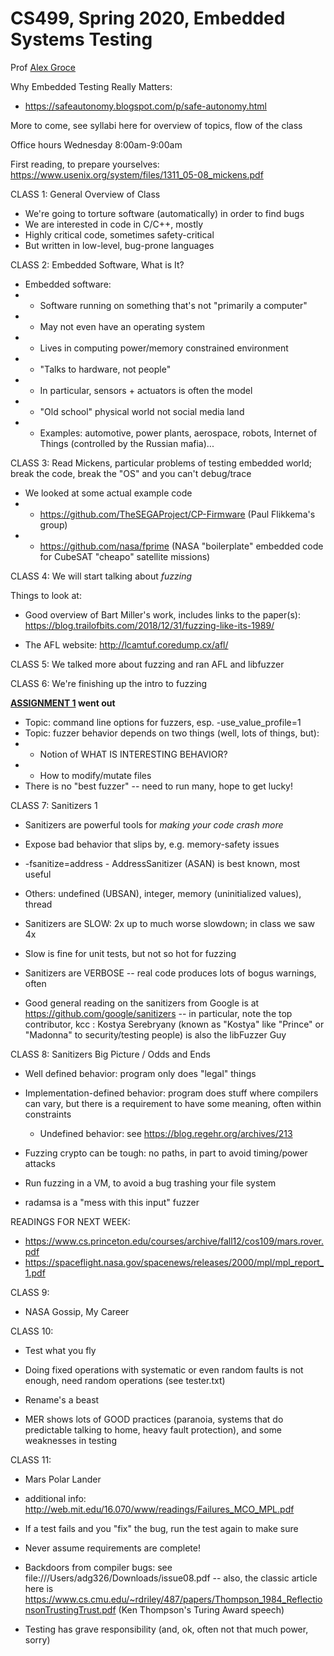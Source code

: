 # CS499, Spring 2020, Embedded Systems Testing

Prof [Alex Groce](https://agroce.github.io)

Why Embedded Testing Really Matters:
* https://safeautonomy.blogspot.com/p/safe-autonomy.html

More to come, see syllabi here for overview of topics, flow of the class

Office hours Wednesday 8:00am-9:00am

First reading, to prepare yourselves: https://www.usenix.org/system/files/1311_05-08_mickens.pdf

CLASS 1: General Overview of Class

* We're going to torture software (automatically) in order to find bugs
* We are interested in code in C/C++, mostly
* Highly critical code, sometimes safety-critical
* But written in low-level, bug-prone languages

CLASS 2: Embedded Software, What is It?

* Embedded software:  
* * Software running on something that's not "primarily a computer"
* * May not even have an operating system
* * Lives in computing power/memory constrained environment
* * "Talks to hardware, not people"
* * In particular, sensors + actuators is often the model
* * "Old school" physical world not social media land
* * Examples:  automotive, power plants, aerospace, robots, Internet of Things (controlled by the Russian mafia)...

CLASS 3:  Read Mickens, particular problems of testing embedded world; break the code, break the "OS" and you can't debug/trace

* We looked at some actual example code
* * https://github.com/TheSEGAProject/CP-Firmware (Paul Flikkema's group)
* * https://github.com/nasa/fprime (NASA "boilerplate" embedded code for CubeSAT "cheapo" satellite missions)

CLASS 4:  We will start talking about *fuzzing*

Things to look at:

* Good overview of Bart Miller's work, includes links to the paper(s):  https://blog.trailofbits.com/2018/12/31/fuzzing-like-its-1989/

* The AFL website: http://lcamtuf.coredump.cx/afl/

CLASS 5:  We talked more about fuzzing and ran AFL and libfuzzer

CLASS 6:  We're finishing up the intro to fuzzing

**[ASSIGNMENT 1](https://github.com/agroce/naucs499sp20/blob/master/assignment1.txt)
went out**

* Topic:  command line options for fuzzers, esp. -use_value_profile=1
* Topic:  fuzzer behavior depends on two things (well, lots of things,
but):
* * Notion of WHAT IS INTERESTING BEHAVIOR?
* * How to modify/mutate files
* There is no "best fuzzer" -- need to run many, hope to get lucky!

CLASS 7: Sanitizers 1

* Sanitizers are powerful tools for _making your code crash more_
* Expose bad behavior that slips by, e.g. memory-safety issues
* -fsanitize=address - AddressSanitizer (ASAN) is best known, most
useful
* Others:  undefined (UBSAN), integer, memory (uninitialized values),
thread

* Sanitizers are SLOW:  2x up to much worse slowdown; in class we saw
4x
* Slow is fine for unit tests, but not so hot for fuzzing
* Sanitizers are VERBOSE -- real code produces lots of bogus warnings, often

* Good general reading on the sanitizers from Google is at
  https://github.com/google/sanitizers -- in particular, note the top
  contributor, kcc : Kostya Serebryany (known as "Kostya" like
  "Prince" or "Madonna" to security/testing people) is also the
  libFuzzer Guy

CLASS 8: Sanitizers Big Picture / Odds and Ends

* Well defined behavior: program only does "legal" things
* Implementation-defined behavior: program does stuff where compilers
  can vary, but there is a requirement to have some meaning, often
  within constraints
  * Undefined behavior: see https://blog.regehr.org/archives/213

* Fuzzing crypto can be tough:  no paths, in part to avoid
timing/power attacks

* Run fuzzing in a VM, to avoid a bug trashing your file system

* radamsa is a "mess with this input" fuzzer

READINGS FOR NEXT WEEK:

* https://www.cs.princeton.edu/courses/archive/fall12/cos109/mars.rover.pdf
* https://spaceflight.nasa.gov/spacenews/releases/2000/mpl/mpl_report_1.pdf

CLASS 9:

* NASA Gossip, My Career

CLASS 10:

* Test what you fly

* Doing fixed operations with systematic or even random faults is not enough, need random
operations (see tester.txt)

* Rename's a beast

* MER shows lots of GOOD practices (paranoia, systems that do
  predictable talking to home, heavy fault protection), and some
  weaknesses in testing

CLASS 11:

* Mars Polar Lander

* additional info: http://web.mit.edu/16.070/www/readings/Failures_MCO_MPL.pdf

* If a test fails and you "fix" the bug, run the test again to make sure

* Never assume requirements are complete!

* Backdoors from compiler bugs:  see file:///Users/adg326/Downloads/issue08.pdf -- also, the classic article here is https://www.cs.cmu.edu/~rdriley/487/papers/Thompson_1984_ReflectionsonTrustingTrust.pdf (Ken Thompson's Turing Award speech)

* Testing has grave responsibility (and, ok, often not that much power, sorry)
